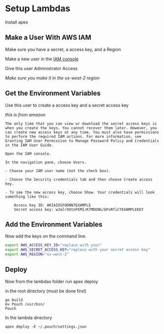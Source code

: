 # Setup Lambdas

Install apex

## Make a User With AWS IAM

Make sure you have a secret, a access key, and a Region

Make a new user in the [IAM console](https://console.aws.amazon.com/iam/home?region=us-west-2#/home)

Give this user Administrator Access

*Make sure you make it in the us-west-2 region*

## Get the Environment Variables

Use this user to create a access key and a secret access key

*this is from amazon*
```
The only time that you can view or download the secret access keys is when you create the keys. You cannot recover them later. However, you can create new access keys at any time. You must also have permissions to perform the required IAM actions. For more information, see Granting IAM User Permission to Manage Password Policy and Credentials in the IAM User Guide.

Open the IAM console.

In the navigation pane, choose Users.

- Choose your IAM user name (not the check box).

- Choose the Security credentials tab and then choose Create access key.

- To see the new access key, choose Show. Your credentials will look something like this:

    Access key ID: AKIAIOSFODNN7EXAMPLE
    Secret access key: wJalrXUtnFEMI/K7MDENG/bPxRfiCYEXAMPLEKEY
```

## Add the Environment Variables

Now add the keys on the command line.

```bash
export AWS_ACCESS_KEY_ID="replace with your"
export AWS_SECRET_ACCESS_KEY="replace with your secret access key"
export AWS_REGION="us-west-2"
```

## Deploy

Now from the lambdas folder run apex deploy 

in the root directory (must be done first)

```
go build
mv Pouch /usr/bin/
Pouch
```

In the lambda directory

`apex deploy -E ~/.pouch/settings.json`


